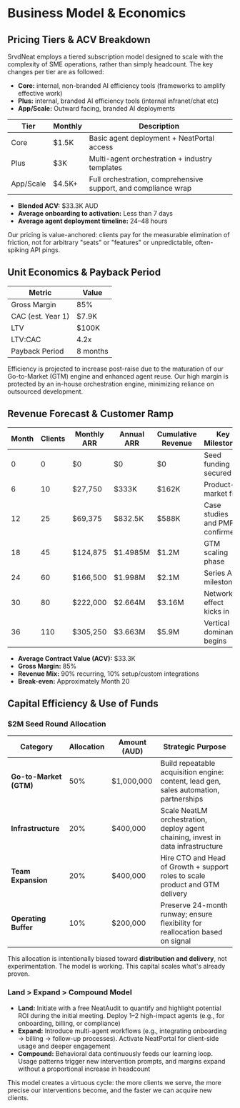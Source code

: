 # Business Model & Economics

## Pricing Tiers & ACV Breakdown

SrvdNeat employs a tiered subscription model designed to scale with the complexity of SME operations, rather than simply headcount. The key changes per tier are as followed:

- **Core:** internal, non-branded AI efficiency tools (frameworks to amplify effective work)
- **Plus:** internal, branded AI efficiency tools (internal infranet/chat etc)
- **App/Scale:** Outward facing, branded AI deployments

| **Tier** | **Monthly** | **Description** |
|----------|-------------|----------------|
| Core | $1.5K | Basic agent deployment + NeatPortal access |
| Plus | $3K | Multi-agent orchestration + industry templates |
| App/Scale | $4.5K+ | Full orchestration, comprehensive support, and compliance wrap |

- **Blended ACV:** $33.3K AUD
- **Average onboarding to activation:** Less than 7 days
- **Average agent deployment timeline:** 24–48 hours

Our pricing is value-anchored: clients pay for the measurable elimination of friction, not for arbitrary "seats" or "features" or unpredictable, often-spiking API pings.

## Unit Economics & Payback Period

| **Metric** | **Value** |
|------------|-----------|
| Gross Margin | 85% |
| CAC (est. Year 1) | $7.9K |
| LTV | $100K |
| LTV:CAC | 4.2x |
| Payback Period | 8 months |

Efficiency is projected to increase post-raise due to the maturation of our Go-to-Market (GTM) engine and enhanced agent reuse. Our high margin is protected by an in-house orchestration engine, minimizing reliance on outsourced development.

## Revenue Forecast & Customer Ramp

| **Month** | **Clients** | **Monthly ARR** | **Annual ARR** | **Cumulative Revenue** | **Key Milestones** |
|-----------|-------------|-----------------|----------------|------------------------|-------------------|
| 0 | 0 | $0 | $0 | $0 | Seed funding secured |
| 6 | 10 | $27,750 | $333K | $162K | Product-market fit |
| 12 | 25 | $69,375 | $832.5K | $588K | Case studies and PMF confirmed |
| 18 | 45 | $124,875 | $1.4985M | $1.2M | GTM scaling phase |
| 24 | 60 | $166,500 | $1.998M | $2.1M | Series A milestone |
| 30 | 80 | $222,000 | $2.664M | $3.16M | Network effect kicks in |
| 36 | 110 | $305,250 | $3.663M | $5.9M | Vertical dominance begins |

- **Average Contract Value (ACV):** $33.3K
- **Gross Margin:** 85%
- **Revenue Mix:** 90% recurring, 10% setup/custom integrations
- **Break-even:** Approximately Month 20

## Capital Efficiency & Use of Funds

### $2M Seed Round Allocation

| **Category** | **Allocation** | **Amount (AUD)** | **Strategic Purpose** |
|--------------|----------------|------------------|----------------------|
| **Go-to-Market (GTM)** | 50% | $1,000,000 | Build repeatable acquisition engine: content, lead gen, sales automation, partnerships |
| **Infrastructure** | 20% | $400,000 | Scale NeatLM orchestration, deploy agent chaining, invest in data infrastructure |
| **Team Expansion** | 20% | $400,000 | Hire CTO and Head of Growth + support roles to scale product and GTM delivery |
| **Operating Buffer** | 10% | $200,000 | Preserve 24-month runway; ensure flexibility for reallocation based on signal |

This allocation is intentionally biased toward **distribution and delivery**, not experimentation. The model is working. This capital scales what's already proven.

### Land > Expand > Compound Model

- **Land:** Initiate with a free NeatAudit to quantify and highlight potential ROI during the initial meeting. Deploy 1–2 high-impact agents (e.g., for onboarding, billing, or compliance)
- **Expand:** Introduce multi-agent workflows (e.g., integrating onboarding → billing → follow-up processes). Activate NeatPortal for client-side usage and deeper engagement
- **Compound:** Behavioral data continuously feeds our learning loop. Usage patterns trigger new intervention prompts, and margins expand without a proportional increase in headcount

This model creates a virtuous cycle: the more clients we serve, the more precise our interventions become, and the faster we can acquire new clients. 